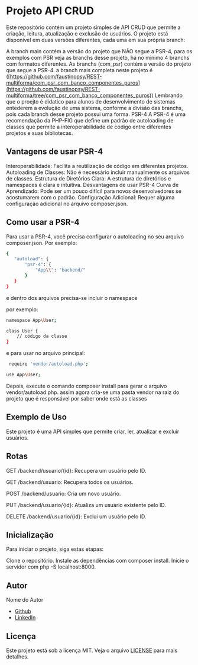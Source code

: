 # Projeto API CRUD
Este repositório contém um projeto simples de API CRUD que permite a criação, leitura, atualização e exclusão de usuários. O projeto está disponível em duas versões diferentes, cada uma em sua própria branch:

A branch main contém a versão do projeto que NÃO segue a PSR-4, para os exemplos com PSR veja as branchs desse projeto, há no minimo 4 branchs com formatos diferentes.
As branchs (com_psr) contém a versão do projeto que segue a PSR-4.
a branch mais completa neste projeto é ([https://github.com/faustinopsy/REST-multiforma/com_psr_com_banco_componentes_puros](https://github.com/faustinopsy/REST-multiforma/tree/com_psr_com_banco_componentes_puros))
Lembrando que o proejto é didatico para alunos de desenvolvimento de sistemas entederem a evolução de uma sistema, conforme a divisão das branchs, pois cada branch desse projeto possui uma forma.
PSR-4
A PSR-4 é uma recomendação da PHP-FIG que define um padrão de autoloading de classes que permite a interoperabilidade de código entre diferentes projetos e suas bibliotecas.

## Vantagens de usar PSR-4
Interoperabilidade: Facilita a reutilização de código em diferentes projetos.
Autoloading de Classes: Não é necessário incluir manualmente os arquivos de classes.
Estrutura de Diretórios Clara: A estrutura de diretórios e namespaces é clara e intuitiva.
Desvantagens de usar PSR-4
Curva de Aprendizado: Pode ser um pouco difícil para novos desenvolvedores se acostumarem com o padrão.
Configuração Adicional: Requer alguma configuração adicional no arquivo composer.json.
## Como usar a PSR-4
Para usar a PSR-4, você precisa configurar o autoloading no seu arquivo composer.json. Por exemplo:

 ```sh
{
    "autoload": {
        "psr-4": {
            "App\\": "backend/"
        }
    }
}
 ```
e dentro dos arquivos precisa-se incluir o namespace

por exemplo:
```sh
namespace App\User;

class User {
    // código da classe
}
 ```

 e para usar no arquivo principal:
```sh
 require 'vendor/autoload.php';

use App\User;
 ```
 
Depois, execute o comando composer install para gerar o arquivo vendor/autoload.php.
assim agora cria-se uma pasta vendor na raiz do projeto que é responsável por saber onde está as classes
## Exemplo de Uso
Este projeto é uma API simples que permite criar, ler, atualizar e excluir usuários.

## Rotas
GET /backend/usuario/{id}: Recupera um usuário pelo ID.

GET /backend/usuario: Recupera todos os usuários.

POST /backend/usuario: Cria um novo usuário.

PUT /backend/usuario/{id}: Atualiza um usuário existente pelo ID.

DELETE /backend/usuario/{id}: Exclui um usuário pelo ID.

## Inicialização
Para iniciar o projeto, siga estas etapas:

Clone o repositório.
Instale as dependências com composer install.
Inicie o servidor com php -S localhost:8000.


## Autor

Nome do Autor
- [Github](https://github.com/faustinopsy)
- [LinkedIn](https://www.linkedin.com/in/faustinopsy)

## Licença

Este projeto está sob a licença MIT. Veja o arquivo [LICENSE](LICENSE) para mais detalhes.
